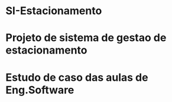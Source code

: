 # SI-Estacionamento
# Projeto de sistema de gestao de estacionamento
# Estudo de caso das aulas de Eng.Software
